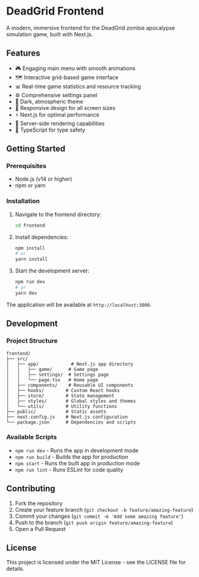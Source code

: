 # DeadGrid Frontend

A modern, immersive frontend for the DeadGrid zombie apocalypse simulation game, built with Next.js.

## Features

- 🎮 Engaging main menu with smooth animations
- 🗺️ Interactive grid-based game interface
- 📊 Real-time game statistics and resource tracking
- ⚙️ Comprehensive settings panel
- 🎨 Dark, atmospheric theme
- 📱 Responsive design for all screen sizes
- ⚡ Next.js for optimal performance
- 🔄 Server-side rendering capabilities
- 🎯 TypeScript for type safety

## Getting Started

### Prerequisites

- Node.js (v14 or higher)
- npm or yarn

### Installation

1. Navigate to the frontend directory:
   ```bash
   cd frontend
   ```

2. Install dependencies:
   ```bash
   npm install
   # or
   yarn install
   ```

3. Start the development server:
   ```bash
   npm run dev
   # or
   yarn dev
   ```

The application will be available at `http://localhost:3000`.

## Development

### Project Structure

```
frontend/
├── src/
│   ├── app/            # Next.js app directory
│   │   ├── game/      # Game page
│   │   ├── settings/  # Settings page
│   │   └── page.tsx   # Home page
│   ├── components/    # Reusable UI components
│   ├── hooks/        # Custom React hooks
│   ├── store/        # State management
│   ├── styles/       # Global styles and themes
│   └── utils/        # Utility functions
├── public/           # Static assets
├── next.config.js    # Next.js configuration
└── package.json      # Dependencies and scripts
```

### Available Scripts

- `npm run dev` - Runs the app in development mode
- `npm run build` - Builds the app for production
- `npm start` - Runs the built app in production mode
- `npm run lint` - Runs ESLint for code quality

## Contributing

1. Fork the repository
2. Create your feature branch (`git checkout -b feature/amazing-feature`)
3. Commit your changes (`git commit -m 'Add some amazing feature'`)
4. Push to the branch (`git push origin feature/amazing-feature`)
5. Open a Pull Request

## License

This project is licensed under the MIT License - see the LICENSE file for details. 